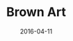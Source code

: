 ---
title: Brown Art
date: '2016-04-11'
thumb_image: images/mar-1yo/brown-art.jpg
thumb_image_alt: Brown Art
image: images/mar-1yo/brown-art.jpg
image_alt: Brown Art
template: project
---